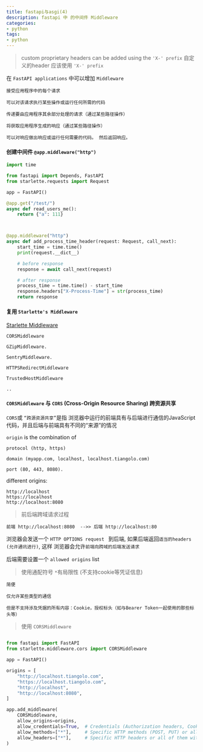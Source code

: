 ```yaml
---
title: fastapi与asgi(4)                                              
description: fastapi 中 的中间件 Middleware
categories:
- python
tags:
- python   
---
```



> custom proprietary headers can be added using the `'X-' prefix` 自定义的header 应该使用 `'X-' prefix`





在 `FastAPI applications` 中可以增加 `Middleware`

    
    接受应用程序中的每个请求
    
    可以对该请求执行某些操作或运行任何所需的代码
    
    传递要由应用程序其余部分处理的请求（通过某些路径操作）
    
    将获取应用程序生成的响应（通过某些路径操作）
    
    可以对响应做出响应或运行任何需要的代码。 然后返回响应。



#### 创建中间件 `@app.middleware("http") `


```python
import time

from fastapi import Depends, FastAPI
from starlette.requests import Request

app = FastAPI()

@app.get("/test/")
async def read_users_me():
    return {"a": 111}



@app.middleware("http")
async def add_process_time_header(request: Request, call_next):
    start_time = time.time()
    print(request.__dict__)

    # before response
    response = await call_next(request)

    # after response
    process_time = time.time() - start_time
    response.headers["X-Process-Time"] = str(process_time)
    return response

```




#### 复用 `Starlette's Middleware`


[Starlette Middleware](https://www.starlette.io/middleware/)


        
    CORSMiddleware 
    
    GZipMiddleware.
    
    SentryMiddleware.
    
    HTTPSRedirectMiddleware
    
    TrustedHostMiddleware
    
    ..
    
    

#### `CORSMiddleware` 与 `CORS` (Cross-Origin Resource Sharing) 跨资源共享



`CORS`或 `“跨源资源共享”`是指 浏览器中运行的前端具有与后端进行通信的JavaScript代码，并且后端与前端具有不同的“来源”的情况


`origin` is the combination of 


    protocol (http, https)
    
    domain (myapp.com, localhost, localhost.tiangolo.com)
    
    port (80, 443, 8080).


different origins:
    
    http://localhost
    https://localhost
    http://localhost:8080


> 前后端跨域请求过程



    前端 http://localhost:8080  -->> 后端 http://localhost:80 


浏览器会发送一个  `HTTP OPTIONS request ` 到后端, 如果后端返回`适当的headers (允许通讯进行)`, 这样 浏览器会允许`前端向跨域的后端发送请求`


后端需要设置一个 `allowed origins` list


> 使用通配符号 `*`有局限性 (不支持cookie等凭证信息)

    简便
    
    仅允许某些类型的通信
    
    但是不支持涉及凭据的所有内容：Cookie，授权标头（如与Bearer Token一起使用的那些标头等）




> 使用 `CORSMiddleware`


```python

from fastapi import FastAPI
from starlette.middleware.cors import CORSMiddleware

app = FastAPI()

origins = [
    "http://localhost.tiangolo.com",
    "https://localhost.tiangolo.com",
    "http://localhost",
    "http://localhost:8080",
]

app.add_middleware(
    CORSMiddleware,
    allow_origins=origins,   
    allow_credentials=True,  # Credentials (Authorization headers, Cookies, etc)
    allow_methods=["*"],     # Specific HTTP methods (POST, PUT) or all of them with the wildcard "*".
    allow_headers=["*"],     # Specific HTTP headers or all of them with the wildcard "*".
)


```